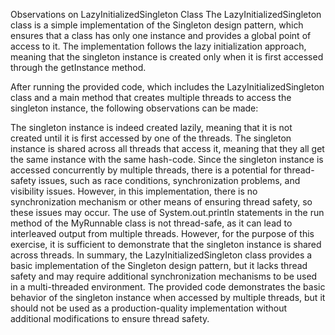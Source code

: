 Observations on LazyInitializedSingleton Class
The LazyInitializedSingleton class is a simple implementation of the Singleton design pattern, which ensures that a class has only one instance and provides a global point of access to it. The implementation follows the lazy initialization approach, meaning that the singleton instance is created only when it is first accessed through the getInstance method.

After running the provided code, which includes the LazyInitializedSingleton class and a main method that creates multiple threads to access the singleton instance, the following observations can be made:

The singleton instance is indeed created lazily, meaning that it is not created until it is first accessed by one of the threads.
The singleton instance is shared across all threads that access it, meaning that they all get the same instance with the same hash-code.
Since the singleton instance is accessed concurrently by multiple threads, there is a potential for thread-safety issues, such as race conditions, synchronization problems, and visibility issues. However, in this implementation, there is no synchronization mechanism or other means of ensuring thread safety, so these issues may occur.
The use of System.out.println statements in the run method of the MyRunnable class is not thread-safe, as it can lead to interleaved output from multiple threads. However, for the purpose of this exercise, it is sufficient to demonstrate that the singleton instance is shared across threads.
In summary, the LazyInitializedSingleton class provides a basic implementation of the Singleton design pattern, but it lacks thread safety and may require additional synchronization mechanisms to be used in a multi-threaded environment. The provided code demonstrates the basic behavior of the singleton instance when accessed by multiple threads, but it should not be used as a production-quality implementation without additional modifications to ensure thread safety.